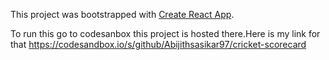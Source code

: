 This project was bootstrapped with [Create React App](https://github.com/facebook/create-react-app).

To run this go to codesanbox this project is hosted there.Here is my link for that https://codesandbox.io/s/github/Abijithsasikar97/cricket-scorecard

